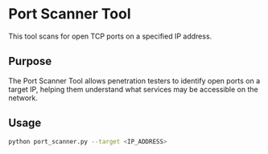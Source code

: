# Port Scanner Tool

This tool scans for open TCP ports on a specified IP address.

## Purpose
The Port Scanner Tool allows penetration testers to identify open ports on a target IP, helping them understand what services may be accessible on the network.

## Usage
```bash
python port_scanner.py --target <IP_ADDRESS>
